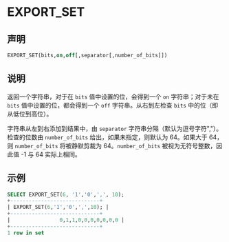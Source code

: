# EXPORT_SET

## 声明

```sql
EXPORT_SET(bits,on,off[,separator[,number_of_bits]])
```

## 说明

返回一个字符串，对于在 `bits` 值中设置的位，会得到一个 `on` 字符串；对于未在 `bits` 值中设置的位，都会得到一个 `off` 字符串。从右到左检查 `bits` 中的位（即从低位到高位）。

字符串从左到右添加到结果中，由 `separator` 字符串分隔（默认为逗号字符","）。检查的位数由 `number_of_bits` 给出，如果未指定，则默认为 64。如果大于 64，则 `number_of_bits` 将被静默剪裁为 64。`number_of_bits` 被视为无符号整数，因此值 -1 与 64 实际上相同。

## 示例

```sql
SELECT EXPORT_SET(6, '1','0',',', 10);
+-----------------------------+
| EXPORT_SET(6,'1','0',',',10); |
+-----------------------------+
|                0,1,1,0,0,0,0,0,0,0 |
+-----------------------------+
1 row in set
```
